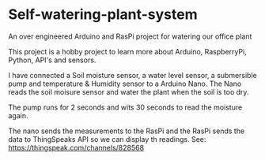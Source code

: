 # Self-watering-plant-system
An over engineered Arduino and RasPi project for watering our office plant

This project is a hobby project to learn more about Arduino, RaspberryPi, Python, API's and sensors.

I have connected a Soil moisture sensor, a water level sensor, a submersible pump and temperature & Humidity sensor to a Arduino Nano. The Nano reads the soil moisure sensor and water the plant when the soil is too dry.

The pump runs for 2 seconds and wits 30 seconds to read the moisture again.

The nano sends the measurements to the RasPi and the RasPi sends the data to ThingSpeaks API so we can display th readings. See: https://thingspeak.com/channels/828568



